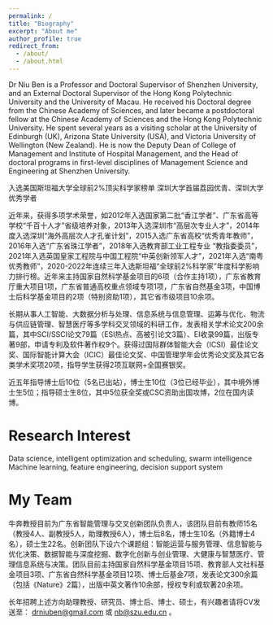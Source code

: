 ```yaml
---
permalink: /
title: "Biography"
excerpt: "About me"
author_profile: true
redirect_from: 
  - /about/
  - /about.html
---
```


Dr Niu Ben is a Professor and Doctoral Supervisor of Shenzhen University, and an External Doctoral Supervisor of the Hong Kong Polytechnic University and the University of Macau. He received his Doctoral degree from the Chinese Academy of Sciences, and later became a postdoctoral fellow at the Chinese Academy of Sciences and the Hong Kong Polytechnic University. He spent several years as a visiting scholar at the University of Edinburgh (UK), Arizona State University (USA), and Victoria University of Wellington (New Zealand). He is now the Deputy Dean of College of Management and Institute of Hospital Management, and the Head of doctoral programs in first-level disciplines of Management Science and Engineering at Shenzhen University.

入选美国斯坦福大学全球前2%顶尖科学家榜单
深圳大学首届荔园优青、深圳大学优秀学者

近年来，获得多项学术荣誉，如2012年入选国家第二批“香江学者”、广东省高等学校“千百十人才”省级培养对象，2013年入选深圳市“高层次专业人才”，2014年度入选深圳“海外高层次人才孔雀计划”，2015入选广东省高校“优秀青年教师”，2016年入选“广东省珠江学者”，2018年入选教育部工业工程专业 “教指委委员”，2021年入选英国皇家工程院与中国工程院“中英创新领军人才”，2021年入选“南粤优秀教师”，2020-2022年连续三年入选斯坦福“全球前2%科学家”年度科学影响力排行榜。近年来主持国家自然科学基金项目的6项（合作主持1项），广东省教育厅重大项目1项，广东省普通高校重点领域专项1项，广东省自然基金3项，中国博士后科学基金项目的2项（特别资助1项），其它省市级项目10余项。

长期从事人工智能、大数据分析与处理、信息系统与信息管理、运筹与优化、物流与供应链管理、智慧医疗等多学科交叉领域的科研工作，发表相关学术论文200余篇，其中SCI/SSCI论文79篇（ESI热点、高被引论文3篇）、EI收录99篇，出版专著9部，申请专利及软件著作权9个。获得过国际群体智能大会（ICSI）最佳论文奖、国际智能计算大会（ICIC）最佳论文奖、中国管理学年会优秀论文奖及其它各类学术奖项20项，指导学生获得2项互联网+全国赛银奖。

近五年指导博士后10位（5名已出站），博士生10位（3位已经毕业），其中境外博士生5位；指导硕士生8位，其中5位获全奖或CSC资助出国攻博，2位在国内读博。

Research Interest
======
Data science, intelligent optimization and scheduling, swarm intelligence 
Machine learning, feature engineering, decision support system 

My Team
======
牛奔教授目前为广东省智能管理与交叉创新团队负责人，该团队目前有教师15名（教授4人、副教授5人，助理教授6人），博士后8名，博士生10名（外籍博士4名），硕士生22名。创新团队下设六个课题组：智能运营与服务管理、信息智能与优化决策、数据智能与深度挖掘、数字化创新与创业管理、大健康与智慧医疗、管理信息系统与决策。团队目前主持国家自然科学基金项目15项、教育部人文社科基金项目3项、广东省自然科学基金项目12项、博士后基金7项，发表论文300余篇（包括《Nature》2篇），出版中英文著作10余部，授权专利或软著20余项。

长年招聘上述方向助理教授、研究员、博士后、博士、硕士，有兴趣者请将CV发送至： [drniuben@gmail.com](drniuben@gmail.com) 或 [nb@szu.edu.cn](nb@szu.edu.cn) 。
